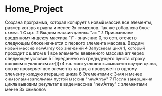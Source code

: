 # Home_Project
Создана программа, которая копирует в новый массив все элементы, размер которых равна и менее 3х символов. Так же добавлена блок-схема.
1 Старт
2 Вводим массив данных "arr"
3 Присваиваем введенному индексу массива "i" - значение 0, то есть отсчет в следующем блоке начнется с первого элемента массива. Вводим новый массив newArray без значений
4 Запускаем цикл 1, который проходит с шагом в 1 все элементы введенного массива arr через следующее условие
5 Переданную из предыдущего пункта строку сверяем с условием arr[i]<4  т.к. твое условие вызывается внутри цикла, оно не проверяет все элементы за раз, а проверяет по одному элементу каждую итерацию цикла
6 Элементами с 3-мя и менее символами заполняем пустой массив "newArray" 
7 После завершения цикла выводим результат в виде  массива "newArray" с элементами менее 3х символов
